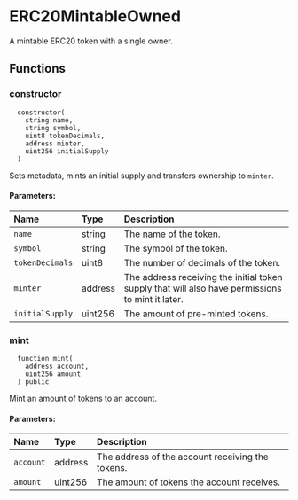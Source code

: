 # ERC20MintableOwned

A mintable ERC20 token with a single owner.



## Functions
### constructor
```solidity
  constructor(
    string name,
    string symbol,
    uint8 tokenDecimals,
    address minter,
    uint256 initialSupply
  ) 
``` 
Sets metadata, mints an initial supply and transfers ownership to `minter`.


#### Parameters:
| Name | Type | Description                                                          |
| :--- | :--- | :------------------------------------------------------------------- |
|`name` | string | The name of the token.
|`symbol` | string | The symbol of the token.
|`tokenDecimals` | uint8 | The number of decimals of the token.
|`minter` | address | The address receiving the initial token supply that will also have permissions to mint it later.
|`initialSupply` | uint256 | The amount of pre-minted tokens.

### mint
```solidity
  function mint(
    address account,
    uint256 amount
  ) public
``` 
Mint an amount of tokens to an account.


#### Parameters:
| Name | Type | Description                                                          |
| :--- | :--- | :------------------------------------------------------------------- |
|`account` | address | The address of the account receiving the tokens.
|`amount` | uint256 | The amount of tokens the account receives.






